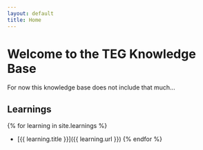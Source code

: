 ```yaml
---
layout: default
title: Home
---
```


# Welcome to the TEG Knowledge Base

<!-- This knowledge base contains a collection of insights, tutorials, and documentation to help you understand [your subject/topic]. -->
For now this knowledge base does not include that much...

## Learnings

{% for learning in site.learnings %}
- [{{ learning.title }}]({{ learning.url }})
{% endfor %}

<!-- 
## Getting Started

If you're new here, we recommend starting with:

- [Introduction to Topic](#) *(replace with your actual link)*
- [Frequently Asked Questions](#) *(replace with your actual link)*

## Need Help?

For additional assistance or to ask questions, [contact us](/contact) or check out the [about page](/about) to learn more about this project.

---

For the latest updates, consider following [our Twitter](https://twitter.com/yourTwitterHandle) *(update with your actual Twitter handle or remove if not applicable)*. -->